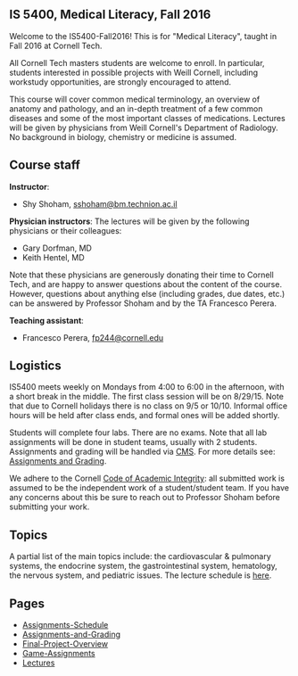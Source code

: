 ## IS 5400, Medical Literacy, Fall 2016

Welcome to the IS5400-Fall2016! This is for "Medical Literacy", taught in Fall 2016 at Cornell Tech.

All Cornell Tech masters students are welcome to enroll. In particular, students interested in possible projects with Weill Cornell, including workstudy opportunities, are strongly encouraged to attend.

This course will cover common medical terminology, an overview of anatomy and pathology, and an in-depth treatment of a few common diseases and some of the most important classes of medications. Lectures will be given by physicians from Weill Cornell's Department of Radiology. No background in biology, chemistry or medicine is assumed.

## Course staff

**Instructor**:
* Shy Shoham, sshoham@bm.technion.ac.il

**Physician instructors**: The lectures will be given by the following physicians or their colleagues: 
* Gary Dorfman, MD
* Keith Hentel, MD

Note that these physicians are generously donating their time to Cornell Tech, and are happy to answer questions about the content of the course. However, questions about anything else (including grades, due dates, etc.) can be answered by Professor Shoham and by the TA Francesco Perera.

**Teaching assistant**:
* Francesco Perera, fp244@cornell.edu

## Logistics

IS5400 meets weekly on Mondays from 4:00 to 6:00 in the afternoon, with a short break in the middle. The first class session will be on 8/29/15. Note that due to Cornell holidays there is no class on 9/5 or 10/10. Informal office hours will be held after class ends, and formal ones will be added shortly.

Students will complete four labs. There are no exams. Note that all lab assignments will be done in student teams, usually with 2 students. Assignments and grading will be handled via [CMS](https://cms.csuglab.cornell.edu). For more details see: [Assignments and Grading](https://github.com/cornelltech/INFO-5400/blob/links/Assignments-and-Grading.md).

We adhere to the Cornell [Code of Academic Integrity](http://cuinfo.cornell.edu/aic.cfm): all submitted work is assumed to be the independent work of a student/student team. If you have any concerns about this be sure to reach out to Professor Shoham before submitting your work.

## Topics

A partial list of the main topics include: the cardiovascular & pulmonary systems, the endocrine system, the gastrointestinal system, hematology, the nervous system, and pediatric issues. The lecture schedule is [here](https://github.com/cornelltech/INFO-5400/blob/content/Lectures.md).

## Pages
+ [Assignments-Schedule](https://github.com/cornelltech/INFO-5400/blob/master/Assignments-Schedule.md)
+ [Assignments-and-Grading](https://github.com/cornelltech/INFO-5400/blob/master/Assignments-and-Grading.md)
+ [Final-Project-Overview](https://github.com/cornelltech/INFO-5400/blob/master/Final-Project:-Overview.md)
+ [Game-Assignments](https://github.com/cornelltech/INFO-5400/blob/master/Game-assigments.md)
+ [Lectures](https://github.com/cornelltech/INFO-5400/blob/master/Lectures.md)
